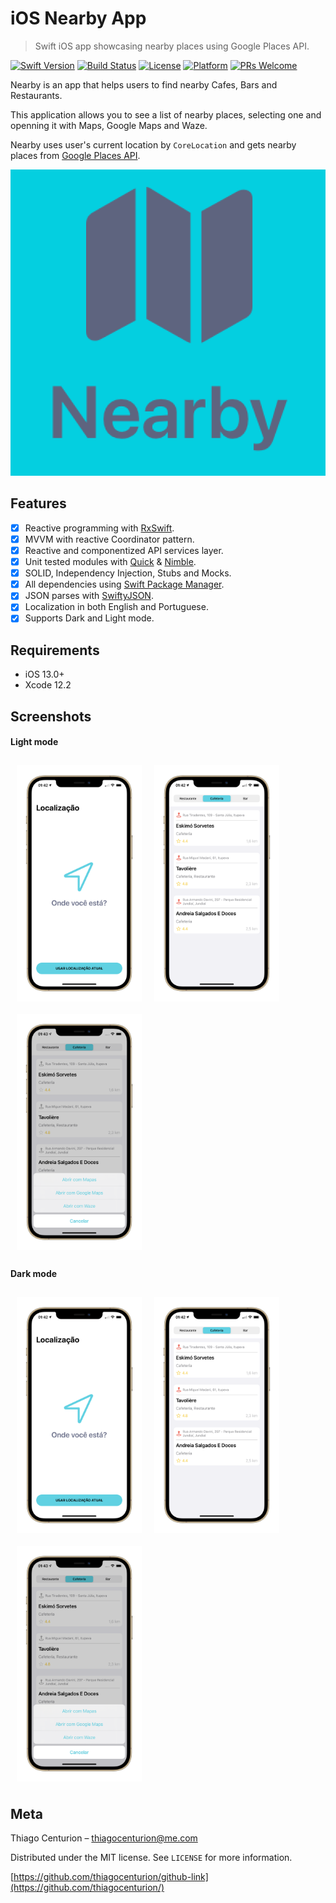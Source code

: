 # iOS Nearby App
> Swift iOS app showcasing nearby places using Google Places API.

[![Swift Version][swift-image]][swift-url]
[![Build Status][travis-image]][travis-url]
[![License][license-image]][license-url]
[![Platform](https://img.shields.io/cocoapods/p/LFAlertController.svg?style=flat)](http://cocoapods.org/pods/LFAlertController)
[![PRs Welcome](https://img.shields.io/badge/PRs-welcome-brightgreen.svg?style=flat-square)](http://makeapullrequest.com)

Nearby is an app that helps users to find nearby Cafes, Bars and Restaurants. 

This application allows you to see a list of nearby places, selecting one and openning it with Maps, Google Maps and Waze.

Nearby uses user's current location by `CoreLocation` and gets nearby places from [Google Places API](https://developers.google.com/places/web-service/search#PlaceSearchRequests).

[<img src="/Images/header.png">](/Images/header.png)

## Features

- [x] Reactive programming with [RxSwift](https://github.com/ReactiveX/RxSwift).
- [x] MVVM with reactive Coordinator pattern.
- [x] Reactive and componentized API services layer.
- [x] Unit tested modules with [Quick](https://github.com/Quick/Quick) & [Nimble](https://github.com/Quick/Nimble).
- [x] SOLID, Independency Injection, Stubs and Mocks.
- [x] All dependencies using [Swift Package Manager](https://swift.org/package-manager/).
- [x] JSON parses with [SwiftyJSON](https://github.com/SwiftyJSON/SwiftyJSON).
- [x] Localization in both English and Portuguese.
- [x] Supports Dark and Light mode.
## Requirements

- iOS 13.0+
- Xcode 12.2

## Screenshots
#### Light mode
[<img src="/Images/Screenshots/requestLight.png" align="left" width="200" hspace="10" vspace="10">](/Images/Screenshots/requestLight.png)
[<img src="/Images/Screenshots/placesLight.png" align="center" width="200" hspace="10" vspace="10">](/Images/Screenshots/placesLight.png)
[<img src="/Images/Screenshots/MapsLight.png" align="center" width="200" hspace="10" vspace="10">](/Images/Screenshots/MapsLight.png)
#### Dark mode
[<img src="/Images/Screenshots/requestLight.png" align="left" width="200" hspace="10" vspace="10">](/Images/Screenshots/requestDark.png)
[<img src="/Images/Screenshots/placesLight.png" align="center" width="200" hspace="10" vspace="10">](/Images/Screenshots/placesDark.png)
[<img src="/Images/Screenshots/MapsLight.png" align="center" width="200" hspace="10" vspace="10">](/Images/Screenshots/MapsDark.png)

## Meta

Thiago Centurion – thiagocenturion@me.com

Distributed under the MIT license. See ``LICENSE`` for more information.

[https://github.com/thiagocenturion/github-link](https://github.com/thiagocenturion/)

[swift-image]:https://img.shields.io/badge/swift-3.0-orange.svg
[swift-url]: https://swift.org/
[license-image]: https://img.shields.io/badge/License-MIT-blue.svg
[license-url]: LICENSE
[travis-image]: https://img.shields.io/travis/dbader/node-datadog-metrics/master.svg?style=flat-square
[travis-url]: https://travis-ci.org/dbader/node-datadog-metrics
[codebeat-image]: https://codebeat.co/badges/c19b47ea-2f9d-45df-8458-b2d952fe9dad
[codebeat-url]: https://codebeat.co/projects/github-com-vsouza-awesomeios-com

